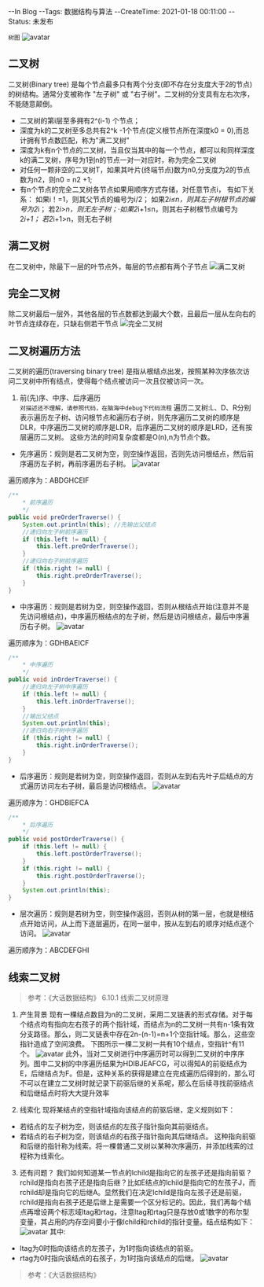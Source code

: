 --In Blog
--Tags: 数据结构与算法
--CreateTime: 2021-01-18 00:11:00
--Status: 未发布

`树图`
![avatar](images/二叉树01.png)


## 二叉树
二叉树(Binary tree) 是每个节点最多只有两个分支(即不存在分支度大于2的节点)的树结构。通常分支被称作 "左子树" 或 "右子树"。二叉树的分支具有左右次序，不能随意颠倒。
* 二叉树的第i层至多拥有2^(i-1) 个节点；
* 深度为k的二叉树至多总共有2^k -1个节点(定义根节点所在深度k0 = 0),而总计拥有节点数匹配，称为"满二叉树"
* 深度为k有n个节点的二叉树，当且仅当其中的每一个节点，都可以和同样深度k的满二叉树，序号为1到n的节点一对一对应时，称为完全二叉树
* 对任何一颗非空的二叉树T，如果其叶片(终端节点)数为n0,分支度为2的节点数为n2，则n0 = n2 +1;
* 有n个节点的完全二叉树各节点如果用顺序方式存储，对任意节点i，
有如下关系：
如果i！=1，则其父节点的编号为i/2；
如果2*i≤n，则其左子树根节点的编号为2*i；
若2*i>n，则无左子树；·如果2*i+1≤n，则其右子树根节点编号为2*i+1；
若2*i+1>n，则无右子树

## 满二叉树
在二叉树中，除最下一层的叶节点外，每层的节点都有两个子节点
![满二叉树](http://118.126.116.71/blogimgs/datastructure/满二叉树.png)

## 完全二叉树
除二叉树最后一层外，其他各层的节点数都达到最大个数，且最后一层从左向右的叶节点连续存在，只缺右侧若干节点
![完全二叉树](http://118.126.116.71/blogimgs/datastructure/完全二叉树.png)



## 二叉树遍历方法
二叉树的遍历(traversing binary tree) 是指从根结点出发，按照某种次序依次访问二叉树中所有结点，使得每个结点被访问一次且仅被访问一次。

1. 前(先)序、中序、后序遍历  
`对描述还不理解，请参照代码，在脑海中debug下代码流程`
遍历二叉树:L、D、R分别表示遍历左子树、访问根节点和遍历右子树，则先序遍历二叉树的顺序是DLR，中序遍历二叉树的顺序是LDR，后序遍历二叉树的顺序是LRD，还有按层遍历二叉树。 这些方法的时间复杂度都是O(n),n为节点个数。

* 先序遍历：规则是若二叉树为空，则空操作返回，否则先访问根结点，然后前序遍历左子树，再前序遍历右子树。
![avatar](images/前序遍历.png)

遍历顺序为：ABDGHCEIF

```java
/**
    * 前序遍历
    */
public void preOrderTraverse() {
    System.out.println(this); //先输出父结点
    //递归向左子树前序遍历
    if (this.left != null) {
        this.left.preOrderTraverse();
    }
    //递归向右子树前序遍历
    if (this.right != null) {
        this.right.preOrderTraverse();
    }
}
```

* 中序遍历：规则是若树为空，则空操作返回，否则从根结点开始(注意并不是先访问根结点)，中序遍历根结点的左子树，然后是访问根结点，最后中序遍历右子树。
![avatar](images/中序遍历.png)

遍历顺序为：GDHBAEICF

```java
/**
    * 中序遍历
    */
public void inOrderTraverse() {
    //递归向左子树中序遍历
    if (this.left != null) {
        this.left.inOrderTraverse();
    }
    //输出父结点
    System.out.println(this);
    //递归向右子树中序遍历
    if (this.right != null) {
        this.right.inOrderTraverse();
    }
}
```

* 后序遍历：规则是若树为空，则空操作返回，否则从左到右先叶子后结点的方式遍历访问左右子树，最后是访问根结点。
![avatar](images/后序遍历.png)

遍历顺序为：GHDBIEFCA

```java
/**
    * 后序遍历
    */
public void postOrderTraverse() {
    if (this.left != null) {
        this.left.postOrderTraverse();
    }
    if (this.right != null) {
        this.right.postOrderTraverse();
    }
    System.out.println(this);
}
```


* 层次遍历：规则是若树为空，则空操作返回，否则从树的第一层，也就是根结点开始访问，从上而下逐层遍历，在同一层中，按从左到右的顺序对结点逐个访问。
![avatar](images/层次遍历.png)

遍历顺序为：ABCDEFGHI


## 线索二叉树
>参考：《大话数据结构》 6.10.1 线索二叉树原理

1. 产生背景
现有一棵结点数目为n的二叉树，采用二叉链表的形式存储。对于每个结点均有指向左右孩子的两个指针域，而结点为n的二叉树一共有n-1条有效分支路径。那么，则二叉链表中存在2n-(n-1)=n+1个空指针域。那么，这些空指针造成了空间浪费。
下图所示一棵二叉树一共有10个结点，空指针^有11个。
![avatar](images/线索二叉树01.png)
此外，当对二叉树进行中序遍历时可以得到二叉树的中序序列。图中二叉树的中序遍历结果为HDIBJEAFCG，可以得知A的前驱结点为E，后继结点为F。但是，这种关系的获得是建立在完成遍历后得到的，那么可不可以在建立二叉树时就记录下前驱后继的关系呢，那么在后续寻找前驱结点和后继结点时将大大提升效率

2. 线索化
现将某结点的空指针域指向该结点的前驱后继，定义规则如下：
* 若结点的左子树为空，则该结点的左孩子指针指向其前驱结点。
* 若结点的右子树为空，则该结点的右孩子指针指向其后继结点。
这种指向前驱和后继的指针称为线索。将一棵普通二叉树以某种次序遍历，并添加线索的过程称为线索化。

3. 还有问题？
我们如何知道某一节点的lchild是指向它的左孩子还是指向前驱？rchild是指向右孩子还是指向后继？比如E结点的lchild是指向它的左孩子J，而rchild却是指向它的后继A。显然我们在决定lchild是指向左孩子还是前驱，rchild是指向右孩子还是后继上是需要一个区分标记的。因此，我们再每个结点再增设两个标志域ltag和rtag，注意ltag和rtag只是存放0或1数字的布尔型变量，其占用的内存空间要小于像lchild和rchild的指针变量。结点结构如下：
![avatar](images/线索二叉树02.png)
其中:
* ltag为0时指向该结点的左孩子，为1时指向该结点的前驱。
* rtag为0时指向该结点的右孩子，为1时指向该结点的后继。
![avatar](images/线索二叉树03.png)






>参考：《大话数据结构》